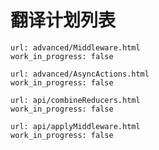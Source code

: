 翻译计划列表
============

```
url: advanced/Middleware.html
work_in_progress: false
```

```
url: advanced/AsyncActions.html
work_in_progress: false
```

```
url: api/combineReducers.html
work_in_progress: false
```

```
url: api/applyMiddleware.html
work_in_progress: false
```
